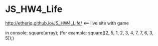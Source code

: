 JS_HW4_Life
===========

http://etheriq.github.io/JS_HW4_Life/  <== live site with game

in console: square(array);  (for example: square([2, 5, 1, 2, 3, 4, 7, 7, 6, 3, 5]);)
